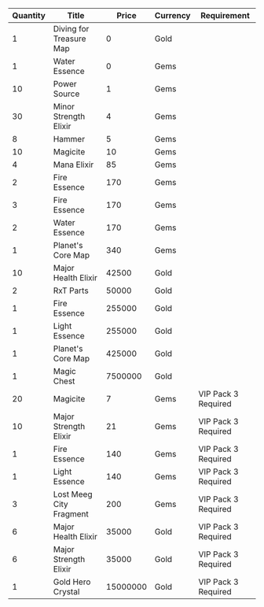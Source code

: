 | Quantity | Title | Price | Currency |  Requirement |
| -------- | ----- | ----- | -------- |  ----------- |
| 1 | Diving for Treasure Map | 0 | Gold |  |
| 1 | Water Essence | 0 | Gems |  |
| 10 | Power Source | 1 | Gems |  |
| 30 | Minor Strength Elixir | 4 | Gems |  |
| 8 | Hammer | 5 | Gems |  |
| 10 | Magicite | 10 | Gems |  |
| 4 | Mana Elixir | 85 | Gems |  |
| 2 | Fire Essence | 170 | Gems |  |
| 3 | Fire Essence | 170 | Gems |  |
| 2 | Water Essence | 170 | Gems |  |
| 1 | Planet's Core Map | 340 | Gems |  |
| 10 | Major Health Elixir | 42500 | Gold |  |
| 2 | RxT Parts | 50000 | Gold |  |
| 1 | Fire Essence | 255000 | Gold |  |
| 1 | Light Essence | 255000 | Gold |  |
| 1 | Planet's Core Map | 425000 | Gold |  |
| 1 | Magic Chest | 7500000 | Gold |  |
| 20 | Magicite | 7 | Gems | VIP Pack 3 Required |
| 10 | Major Strength Elixir | 21 | Gems | VIP Pack 3 Required |
| 1 | Fire Essence | 140 | Gems | VIP Pack 3 Required |
| 1 | Light Essence | 140 | Gems | VIP Pack 3 Required |
| 3 | Lost Meeg City Fragment | 200 | Gems | VIP Pack 3 Required |
| 6 | Major Health Elixir | 35000 | Gold | VIP Pack 3 Required |
| 6 | Major Strength Elixir | 35000 | Gold | VIP Pack 3 Required |
| 1 | Gold Hero Crystal | 15000000 | Gold | VIP Pack 3 Required |
